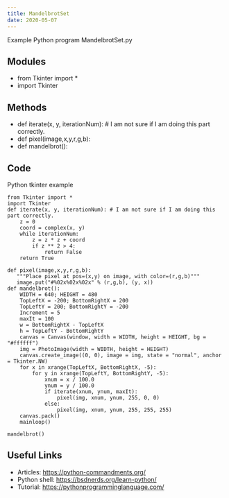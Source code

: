 ```yaml
---
title: MandelbrotSet
date: 2020-05-07
---
```

Example Python program MandelbrotSet.py

## Modules

* from Tkinter import *
* import Tkinter

## Methods

* def iterate(x, y, iterationNum): # I am not sure if I am doing this part correctly.
* def pixel(image,x,y,r,g,b):
* def mandelbrot():

## Code

Python tkinter example

    from Tkinter import *
    import Tkinter
    def iterate(x, y, iterationNum): # I am not sure if I am doing this part correctly.
        z = 0
        coord = complex(x, y)
        while iterationNum:
            z = z * z + coord
            if z ** 2 > 4:
                return False
        return True
    
    def pixel(image,x,y,r,g,b):
       """Place pixel at pos=(x,y) on image, with color=(r,g,b)"""
       image.put("#%02x%02x%02x" % (r,g,b), (y, x))
    def mandelbrot():
        WIDTH = 640; HEIGHT = 480
        TopLeftX = -200; BottomRightX = 200
        TopLeftY = 200; BottomRightY = -200
        Increment = 5
        maxIt = 100
        w = BottomRightX - TopLeftX
        h = TopLeftY - BottomRightY
        canvas = Canvas(window, width = WIDTH, height = HEIGHT, bg = "#ffffff")
        img = PhotoImage(width = WIDTH, height = HEIGHT)
        canvas.create_image((0, 0), image = img, state = "normal", anchor = Tkinter.NW)
        for x in xrange(TopLeftX, BottomRightX, -5):
            for y in xrange(TopLeftY, BottomRightY, -5):
                xnum = x / 100.0
                ynum = y / 100.0
                if iterate(xnum, ynum, maxIt):
                    pixel(img, xnum, ynum, 255, 0, 0)
                else:
                    pixel(img, xnum, ynum, 255, 255, 255)
        canvas.pack()
        mainloop()
    
    mandelbrot()
    

## Useful Links

- Articles: https://python-commandments.org/
- Python shell: https://bsdnerds.org/learn-python/
- Tutorial: https://pythonprogramminglanguage.com/
